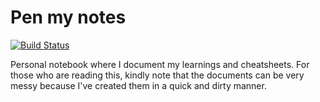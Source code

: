 # Pen my notes

[![Build Status](https://travis-ci.com/aluxh/pen-my-notes.svg?branch=master)](https://travis-ci.com/aluxh/pen-my-notes)

Personal notebook where I document my learnings and cheatsheets. For those who are reading this, kindly note that the documents can be very messy because I've created them in a quick and dirty manner.
